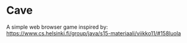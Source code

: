 # Cave

A simple web browser game inspired by: https://www.cs.helsinki.fi/group/java/s15-materiaali/viikko11/#158luola


